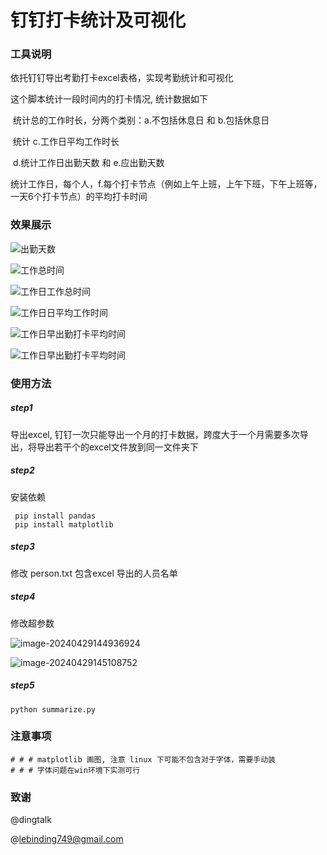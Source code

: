 # 钉钉打卡统计及可视化

### 工具说明

依托钉钉导出考勤打卡excel表格，实现考勤统计和可视化

这个脚本统计一段时间内的打卡情况, 统计数据如下

​	统计总的工作时长，分两个类别：a.不包括休息日 和 b.包括休息日

​	统计 c.工作日平均工作时长

​	d.统计工作日出勤天数 和 e.应出勤天数

​	统计工作日，每个人，f.每个打卡节点（例如上午上班，上午下班，下午上班等，一天6个打卡节点）的平均打卡时间



### 效果展示

![出勤天数](2024.3.10-2024.4.17/出勤天数.png)

![工作总时间](2024.3.10-2024.4.17/工作总时间.png)

![工作日工作总时间](2024.3.10-2024.4.17/工作日工作总时间.png)

![工作日日平均工作时间](2024.3.10-2024.4.17/工作日日平均工作时间.png)

![工作日早出勤打卡平均时间](2024.3.10-2024.4.17/工作日早出勤打卡平均时间.png)

![工作日早出勤打卡平均时间](2024.3.10-2024.4.17/早打卡天数.png)



### 使用方法

##### step1

导出excel, 钉钉一次只能导出一个月的打卡数据，跨度大于一个月需要多次导出，将导出若干个的excel文件放到同一文件夹下

##### step2

安装依赖

```
 pip install pandas
 pip install matplotlib
```

##### step3

修改 person.txt 包含excel 导出的人员名单



##### step4

修改超参数

![image-20240429144936924](image/img.png)

![image-20240429145108752](image/img_1.png)

##### step5

```
python summarize.py
```



### 注意事项

```
# # # matplotlib 画图, 注意 linux 下可能不包含对于字体，需要手动装
# # # 字体问题在win环境下实测可行
```



### 致谢

@dingtalk

@lebinding749@gmail.com